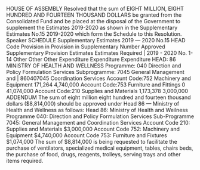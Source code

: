 HOUSE OF ASSEMBLY
Resolved that the sum of EIGHT MILLION, EIGHT HUNDRED AND FOURTEEN THOUSAND DOLLARS be granted from the Consolidated Fund and be placed at the disposal of the Government to supplement the Estimates 2019-2020 as shown in the Supplementary Estimates No.15 2019-2020 which form the Schedule to this Resolution.
Speaker
SCHEDULE
Supplementary Estimates 2019 — 2020 No.15
HEAD Code Provision in Provision in Supplementary Number Approved Supplementary Provision Estimates Estimates Required | 2019 - 2020 No. 1-14 Other Other Other Expenditure Expenditure Expenditure HEAD: 86 MINISTRY OF HEALTH AND WELLNESS Programme: 040 Direction and Policy Formulation Services Subprogramme: 7045 General Management and | 860407045 Coordination Services Account Code:752 Machinery and Equipment 171,264 4,740,000 Account Code:753 Furniture and Fittings 0 41,074,000 Account Code:210 Supplies and Materials 1,173,378 3,000,000
ADDENDUM
The sum of eight million eight hundred and fourteen thousand dollars ($8,814,000) should be approved under Head 86 — Ministry of Health and Wellness as follows:
Head 86: Ministry of Health and Weilness Programme 040: Direction and Policy Formulation Services Sub-Programme 7045: General Management and Coordination Services Account Code 210: Supplies and Materials $3,000,000 Account Code 752: Machinery and Equipment $4,740,000 Account Code 753: Furniture and Fixtures $1,074,000
The sum of $8,814,000 is being requested to facilitate the purchase of ventilators, specialized medical equipment, tables, chairs beds, the purchase of food, drugs, reagents, trolleys, serving trays and other items required.
